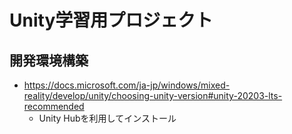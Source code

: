 # Unity学習用プロジェクト

## 開発環境構築

* https://docs.microsoft.com/ja-jp/windows/mixed-reality/develop/unity/choosing-unity-version#unity-20203-lts-recommended
  * Unity Hubを利用してインストール   
